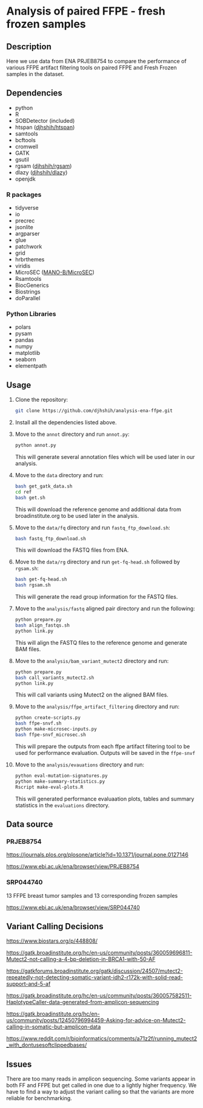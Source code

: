 # Analysis of paired FFPE - fresh frozen samples

## Description
Here we use data from ENA PRJEB8754 to compare the performance of various FFPE artifact filtering tools on paired FFPE and Fresh Frozen samples in the dataset.

## Dependencies
- python
- R
- SOBDetector (included)
- htspan ([djhshih/htspan](https://github.com/djhshih/htspan))
- samtools
- bcftools
- cromwell
- GATK
- gsutil
- rgsam ([djhshih/rgsam](https://github.com/djhshih/rgsam))
- dlazy ([djhshih/dlazy](https://github.com/djhshih/dlazy/tree/main))
- openjdk

### R packages
- tidyverse
- io
- precrec
- jsonlite
- argparser
- glue
- patchwork
- grid
- hrbrthemes
- viridis
- MicroSEC ([MANO-B/MicroSEC](https://github.com/MANO-B/MicroSEC))
- Rsamtools
- BiocGenerics
- Biostrings
- doParallel

### Python Libraries
- polars
- pysam
- pandas
- numpy
- matplotlib
- seaborn
- elementpath

## Usage

1. Clone the repository:
    ```bash
    git clone https://github.com/djhshih/analysis-ena-ffpe.git
    ```

2. Install all the dependencies listed above. 

3. Move to the `annot` directory and run `annot.py`:
    ```bash
    python annot.py
    ```
    This will generate several annotation files which will be used later in our analysis.

4. Move to the `data` directory and run:

    ```bash
    bash get_gatk_data.sh
    cd ref
    bash get.sh
    ```
    This will download the reference genome and additional data from broadinstitute.org to be used later in the analysis.

5. Move to the `data/fq` directory and run `fastq_ftp_download.sh`:
    ```bash
    bash fastq_ftp_download.sh
    ```
    This will download the FASTQ files from ENA.

6. Move to the `data/rg` directory and run `get-fq-head.sh` followed by `rgsam.sh`:
    ```bash
    bash get-fq-head.sh
    bash rgsam.sh
    ```
    This will generate the read group information for the FASTQ files.

7. Move to the `analysis/fastq` aligned pair directory and run the following:
    ```bash
    python prepare.py
    bash align_fastqs.sh
    python link.py
    ```
    This will align the FASTQ files to the reference genome and generate BAM files.

8. Move to the `analysis/bam_variant_mutect2` directory and run:
    ```bash
    python prepare.py
    bash call_variants_mutect2.sh
    python link.py
    ```
    This will call variants using Mutect2 on the aligned BAM files.

9. Move to the `analysis/ffpe_artifact_filtering` directory and run:
    ```bash
    python create-scripts.py
    bash ffpe-snvf.sh
    python make-microsec-inputs.py
    bash ffpe-snvf_microsec.sh
    ```
    This will prepare the outputs from each ffpe artifact filtering tool to be used for performance evaluation.
    Outputs will be saved in the `ffpe-snvf`
10. Move to the `analysis/evauations` directory and run:
    ```bash
    python eval-mutation-signatures.py
    python make-summary-statistics.py
    Rscript make-eval-plots.R
    ```
    This will generated performance evaluaation plots, tables and summary statistics in the `evaluations` directory.

## Data source

### PRJEB8754
https://journals.plos.org/plosone/article?id=10.1371/journal.pone.0127146

https://www.ebi.ac.uk/ena/browser/view/PRJEB8754

### SRP044740
13 FFPE breast tumor samples and 13 corresponding frozen samples

https://www.ebi.ac.uk/ena/browser/view/SRP044740



## Variant Calling Decisions

https://www.biostars.org/p/448808/

https://gatk.broadinstitute.org/hc/en-us/community/posts/360059696811-Mutect2-not-calling-a-4-bp-deletion-in-BRCA1-with-50-AF

https://gatkforums.broadinstitute.org/gatk/discussion/24507/mutect2-repeatedly-not-detecting-somatic-variant-idh2-r172k-with-solid-read-support-and-5-af

https://gatk.broadinstitute.org/hc/en-us/community/posts/360057582511-HaplotypeCaller-data-generated-from-amplicon-sequencing

https://gatk.broadinstitute.org/hc/en-us/community/posts/12450796994459-Asking-for-advice-on-Mutect2-calling-in-somatic-but-amplicon-data

https://www.reddit.com/r/bioinformatics/comments/a71z2f/running_mutect2_with_dontusesoftclippedbases/


## Issues
There are too many reads in amplicon sequencing. Some variants appear in both FF and FFPE but get called in one due to a lightly higher frequency. We have to find a way to adjust the variant calling so that the variants are more reliable for benchmarking.